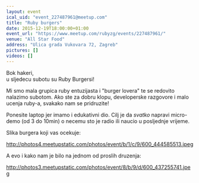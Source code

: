 ```yaml
---
layout: event
ical_uid: "event_227487961@meetup.com"
title: "Ruby burgers"
date: 2015-12-19T18:00:00+01:00
event_url: "https://www.meetup.com/rubyzg/events/227487961/"
venue: "All Star Food"
address: "Ulica grada Vukovara 72, Zagreb"
pictures: []
videos: []
---
```


Bok hakeri,  
u sljedecu subotu su Ruby Burgersi!
  
Mi smo mala grupica ruby entuzijasta i "burger lovera" te se redovito nalazimo subotom. Ako ste za dobru klopu, developerske razgovore i malo ucenja ruby-a, svakako nam se pridruzite!
  
Ponesite laptop jer imamo i edukativni dio. Cilj je da *svatko* napravi micro-demo (od 3 do 10min) o necemu sto je radio ili naucio u posljednje vrijeme.
  
Slika burgera koji vas ocekuje:
  
http://photos4.meetupstatic.com/photos/event/b/1/c/9/600_444585513.jpeg
  
A evo i kako nam je bilo na jednom od proslih druzenja:
  
http://photos3.meetupstatic.com/photos/event/8/b/9/d/600_437255741.jpeg